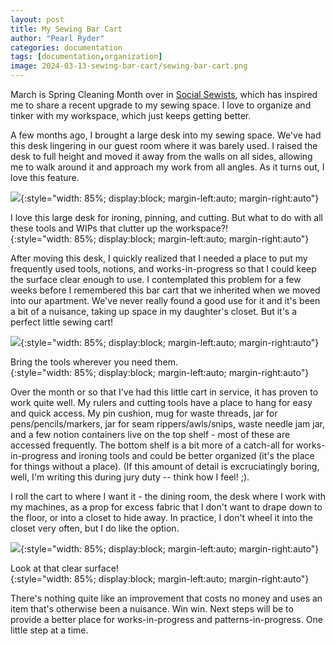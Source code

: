 ```yaml
---
layout: post
title: My Sewing Bar Cart
author: "Pearl Ryder"
categories: documentation
tags: [documentation,organization]
image: 2024-03-13-sewing-bar-cart/sewing-bar-cart.png
---
```

March is Spring Cleaning Month over in [Social Sewists](https://www.socialsewists.com/), which has inspired me to share a recent upgrade to my sewing space. I love to organize and tinker with my workspace, which just keeps getting better.

A few months ago, I brought a large desk into my sewing space. We've had this desk lingering in our guest room where it was barely used. I raised the desk to full height and moved it away from the walls on all sides, allowing me to walk around it and approach my work from all angles. As it turns out, I love this feature.

![](/assets/img/2024-03-13-sewing-bar-cart/big-table-no-surface-space.png){:style="width: 85%; display:block; margin-left:auto; margin-right:auto"}
<figcaption>I love this large desk for ironing, pinning, and cutting. But what to do with all these tools and WIPs that clutter up the workspace?!
</figcaption>{:style="width: 85%; display:block; margin-left:auto; margin-right:auto"}

After moving this desk, I quickly realized that I needed a place to put my frequently used tools, notions, and works-in-progress so that I could keep the surface clear enough to use. I contemplated this problem for a few weeks before I remembered this bar cart that we inherited when we moved into our apartment. We've never really found a good use for it and it's been a bit of a nuisance, taking up space in my daughter's closet. But it's a perfect little sewing cart!

![](/assets/img/2024-03-13-sewing-bar-cart/sewing-bar-cart-front.png){:style="width: 85%; display:block; margin-left:auto; margin-right:auto"}
<figcaption>Bring the tools wherever you need them.
</figcaption>{:style="width: 85%; display:block; margin-left:auto; margin-right:auto"}

Over the month or so that I've had this little cart in service, it has proven to work quite well. My rulers and cutting tools have a place to hang for easy and quick access. My pin cushion, mug for waste threads, jar for pens/pencils/markers, jar for seam rippers/awls/snips, waste needle jam jar, and a few notion containers live on the top shelf - most of these are accessed frequently. The bottom shelf is a bit more of a catch-all for works-in-progress and ironing tools and could be better organized (it's the place for things without a place). (If this amount of detail is excruciatingly boring, well, I'm writing this during jury duty -- think how I feel! ;).

I roll the cart to where I want it - the dining room, the desk where I work with my machines, as a prop for excess fabric that I don't want to drape down to the floor, or into a closet to hide away. In practice, I don't wheel it into the closet very often, but I do like the option.

![](/assets/img/2024-03-13-sewing-bar-cart/space-glorious-space.png){:style="width: 85%; display:block; margin-left:auto; margin-right:auto"}
<figcaption>Look at that clear surface!
</figcaption>{:style="width: 85%; display:block; margin-left:auto; margin-right:auto"}

There's nothing quite like an improvement that costs no money and uses an item that's otherwise been a nuisance. Win win. Next steps will be to provide a better place for works-in-progress and patterns-in-progress. One little step at a time.
